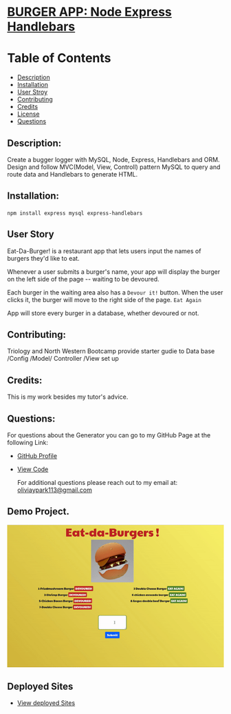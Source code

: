 # [BURGER APP: Node Express Handlebars](https://evening-castle-79713.herokuapp.com/)

  # Table of Contents 

 - [Description](#description)
 - [Installation](#installation)
 - [User Stroy](#userstory)
 - [Contributing](#contributing)
 - [Credits](#credits)
 - [License](#license)
 - [Questions](#questions)

##  Description:


Create a bugger logger with MySQL, Node, Express, Handlebars and ORM.  Design and follow MVC(Model, View, Controll) pattern MySQL to query and route data and Handlebars to generate HTML. 

## Installation:

`npm install express mysql express-handlebars`



## User Story

Eat-Da-Burger! is a restaurant app that lets users input the names of burgers they'd like to eat.

Whenever a user submits a burger's name, your app will display the burger on the left side of the page -- waiting to be devoured.

Each burger in the waiting area also has a `Devour it!` button. When the user clicks it, the burger will move to the right side of the page. `Eat Again`

App will store every burger in a database, whether devoured or not.


## Contributing:

Triology and North Western Bootcamp provide starter gudie to Data base /Config /Model/ Controller /View set up 

 ## Credits:

 This is my work besides my tutor's advice. 


 ## Questions:

 For questions about the Generator you can go to my GitHub Page at the following Link:

 - [GitHub Profile](https://github.com/Oliviapark113)

 - [View Code](https://github.com/Oliviapark113/burgerapp_13)

   For additional questions please reach out to my email at: oliviaypark113@gmail.com

  ## Demo Project.

  ![Demo in gif](Demo.gif)

  ## Deployed Sites

 - [View deployed Sites](https://https://evening-castle-79713.herokuapp.com/)
